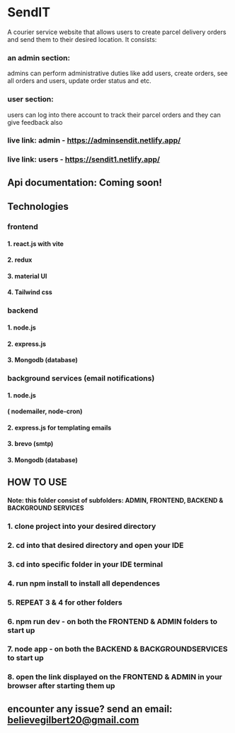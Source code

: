 # SendIT
A courier service website that allows users to create parcel delivery orders and send them to their desired location.
It consists:
### an admin section:
admins can perform administrative duties like add users, create orders, see all orders and users, update order status and etc.
### user section:
users can log into there account to track their parcel orders and they can give feedback also

### live link: admin - https://adminsendit.netlify.app/
### live link: users - https://sendit1.netlify.app/

## Api documentation: Coming soon!

## Technologies
### frontend
#### 1. react.js with vite
#### 2. redux 
#### 3. material UI 
#### 4. Tailwind css

### backend 
#### 1. node.js
#### 2. express.js
#### 3. Mongodb (database)

### background services (email notifications)
#### 1. node.js
#### ( nodemailer, node-cron)
#### 2. express.js for templating emails
#### 3. brevo (smtp)
#### 3. Mongodb (database)

## HOW TO USE
#### Note: this folder consist of subfolders: ADMIN, FRONTEND, BACKEND & BACKGROUND SERVICES
### 1. clone project into your desired directory
### 2. cd into that desired directory and open your IDE
### 3. cd into specific folder in your IDE terminal
### 4. run npm install to install all dependences
### 5. REPEAT 3 & 4 for other folders
### 6. npm run dev - on both the FRONTEND & ADMIN folders to start up
### 7. node app - on both the BACKEND & BACKGROUNDSERVICES to start up
### 8. open the link displayed on the FRONTEND & ADMIN in your browser after starting them up

## encounter any issue? send an email: believegilbert20@gmail.com
